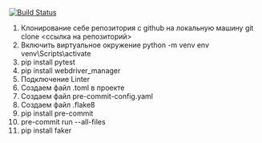 [![Build Status](https://app.travis-ci.com/chepel-vn/innopolis_grocery_store.svg?branch=master)](https://app.travis-ci.com/chepel-vn/innopolis_grocery_store)
1) Клонирование себе репозитория с github на локальную машину
    git clone <ссылка на репозиторий>
3) Включить виртуальное окружение
    python -m venv env
    venv\Scripts\activate
4) pip install pytest
5) pip install webdriver_manager
6) Подключение Linter
7) Создаем файл .toml в проекте
8) Создаем файл pre-commit-config.yaml
9) Создаем файл .flake8
10) pip install pre-commit
11) pre-commit run --all-files
12) pip install faker